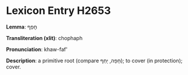 # Lexicon Entry H2653

**Lemma**: חׇפַף

**Transliteration (xlit)**: chophaph

**Pronunciation**: khaw-faf'

**Description**:
a primitive root (compare חָפָה, יָחֵף); to cover (in protection); cover.
